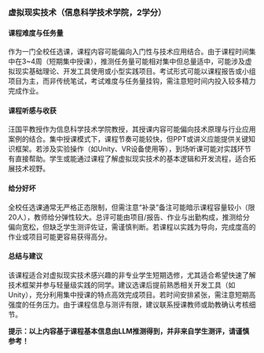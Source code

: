### 虚拟现实技术（信息科学技术学院，2学分）

#### 课程难度与任务量  
作为一门全校任选课，课程内容可能偏向入门性与技术应用结合。由于课程时间集中在3~4周（短期集中授课），推测任务量可能相对集中但总量适中，可能涉及虚拟现实基础理论、开发工具使用或小型实践项目。考试形式可能以课程报告或小组项目为主，而非传统笔试，考试难度与任务量挂钩，需注意短时间内投入较多精力完成作业。

#### 课程听感与收获  
汪国平教授作为信息科学技术学院教授，其授课内容可能偏向技术原理与行业应用案例的结合。集中授课模式下，课程节奏可能较快，但PPT或讲义应能提供关键知识框架。若涉及实验操作（如Unity、VR设备使用等），到场听课可能对实践环节有直接帮助。学生或能通过课程了解虚拟现实技术的基本逻辑和开发流程，适合拓展技术视野。

#### 给分好坏  
全校任选课通常无严格正态限制，但需注意“补录”备注可能暗示课程容量较小（限20人），教师给分弹性较大。总评可能由项目/报告、作业与出勤构成，推测给分偏向宽松，但缺乏学生测评佐证，需谨慎判断。若课程以实践为导向，完成度高的作业或项目可能更容易获得高分。

#### 总结与建议  
该课程适合对虚拟现实技术感兴趣的非专业学生短期选修，尤其适合希望快速了解技术框架并参与轻量级实践的同学。建议选课后提前熟悉相关开发工具（如Unity），充分利用集中授课的特点高效完成项目。若时间安排紧张，需注意短期高强度的任务压力。由于课程信息与测评有限，建议联系授课教师或助教确认考核细节。  

**提示：以上内容基于课程基本信息由LLM推测得到，并非来自学生测评，请谨慎参考！**